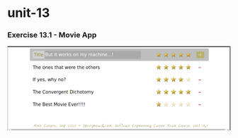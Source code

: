 # unit-13

### Exercise 13.1 - Movie App

![Screenshot](https://github.com/ac-springboard/unit-13/blob/master/13.1/exercise/movie-app/screenshot.png)
